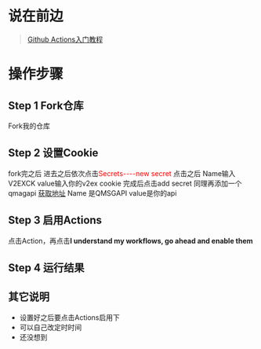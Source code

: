 # 说在前边
 > [Github Actions入门教程](http://www.ruanyifeng.com/blog/2019/09/getting-started-with-github-actions.html)


<!--more-->

# 操作步骤
## Step 1 Fork仓库
  Fork我的仓库

##  Step 2 设置Cookie
fork完之后
进去之后依次点击<font color="red">Secrets----new secret</font>
点击之后
Name输入V2EXCK value输入你的v2ex cookie
完成后点击add secret
同理再添加一个qmagapi [获取地址](https://qmsg.zendee.cn)
Name 是QMSGAPI value是你的api

## Step 3 启用Actions
点击Action，再点击**I understand my workflows, go ahead and enable them**  

## Step 4 运行结果

## 其它说明
 - 设置好之后要点击Actions启用下
 - 可以自己改定时时间
 - 还没想到

